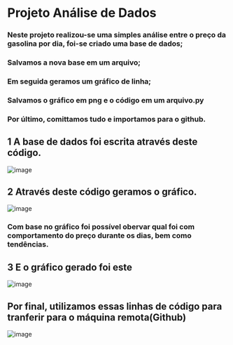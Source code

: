 # Projeto Análise de Dados

### Neste projeto realizou-se uma simples análise entre o preço da gasolina por dia, foi-se criado uma base de dados;
### Salvamos a nova base em um arquivo;
### Em seguida geramos um gráfico de linha;
### Salvamos o gráfico em png e o código em um arquivo.py
### Por último, comittamos tudo e importamos para o github.

## 1 A base de dados foi escrita através deste código.
![image](https://github.com/rafaelfdiniz/da-ebac/assets/152647025/ab4a08be-cc3f-4630-94fa-526e3f97fe5a)

## 2 Através deste código geramos o gráfico.
![image](https://github.com/rafaelfdiniz/da-ebac/assets/152647025/ebe4dcdc-46e7-4bc1-a8d3-233b6945fdc7)
### Com base no gráfico foi possível obervar qual foi com comportamento do preço durante os dias, bem como tendências.
## 3 E o gráfico gerado foi este
![image](https://github.com/rafaelfdiniz/da-ebac/assets/152647025/c2068336-941a-472f-8aee-cee5d8fc4c18)

## Por final, utilizamos essas linhas de código para tranferir para o máquina remota(Github)
![image](https://github.com/rafaelfdiniz/da-ebac/assets/152647025/c4588bb8-bf6e-4b6c-9d91-fb1dc8e9b584)


